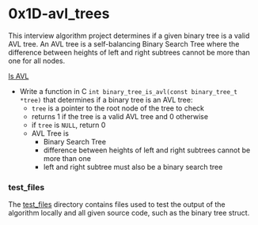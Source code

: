 # 0x1D-avl_trees
This interview algorithm project determines if a given binary tree is a valid AVL tree.  An AVL tree is a self-balancing Binary Search Tree where the difference between heights of left and right subtrees cannot be more than one for all nodes.

[Is AVL](/0x1D-avl_trees/0-binary_tree_is_avl.c)
* Write a function in C `int binary_tree_is_avl(const binary_tree_t *tree)` that determines if a binary tree is an AVL tree:
  * `tree` is a pointer to the root node of the tree to check
  * returns 1 if the tree is a valid AVL tree and 0 otherwise
  * if `tree` is `NULL`, return 0
  * AVL Tree is
    * Binary Search Tree
    * difference between heights of left and right subtrees cannot be more than one
    * left and right subtree must also be a binary search tree

### test_files
The [test_files](/0x1D-avl_trees/test_files/) directory contains files used to test the output of the algorithm locally and all given source code, such as the binary tree struct.
